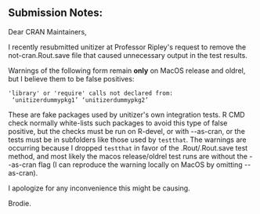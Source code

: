## Submission Notes:

Dear CRAN Maintainers,

I recently resubmitted unitizer at Professor Ripley's request to
remove the not-cran.Rout.save file that caused unnecessary  output in
the test results.

Warnings of the following form remain **only** on MacOS release and
oldrel, but I believe them to be false positives:

    'library' or 'require' calls not declared from:
     ‘unitizerdummypkg1’ ‘unitizerdummypkg2’

These are fake packages used by unitizer's own integration tests.
R CMD check normally white-lists such packages to avoid this type of
false positive, but the checks must be run on R-devel, or with
--as-cran, or the tests must be in subfolders like those used by
`testthat`.  The warnings are occurring because I dropped `testthat`
in favor of the .Rout/.Rout.save test method, and most likely the
macos release/oldrel test runs are without the --as-cran flag (I can
reproduce the warning locally on MacOS by omitting --as-cran).

I apologize for any inconvenience this might be causing.

Brodie.
